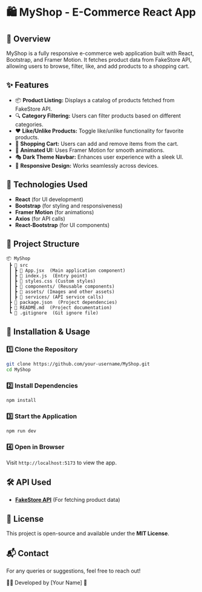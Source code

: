 # 🛍️ MyShop - E-Commerce React App

## 📌 Overview
MyShop is a fully responsive e-commerce web application built with React, Bootstrap, and Framer Motion. It fetches product data from FakeStore API, allowing users to browse, filter, like, and add products to a shopping cart.

## ✨ Features
- 📦 **Product Listing:** Displays a catalog of products fetched from FakeStore API.
- 🔍 **Category Filtering:** Users can filter products based on different categories.
- ❤️ **Like/Unlike Products:** Toggle like/unlike functionality for favorite products.
- 🛒 **Shopping Cart:** Users can add and remove items from the cart.
- 🎨 **Animated UI:** Uses Framer Motion for smooth animations.
- 🎭 **Dark Theme Navbar:** Enhances user experience with a sleek UI.
- 🔄 **Responsive Design:** Works seamlessly across devices.

## 📌 Technologies Used
- **React** (for UI development)
- **Bootstrap** (for styling and responsiveness)
- **Framer Motion** (for animations)
- **Axios** (for API calls)
- **React-Bootstrap** (for UI components)

## 📂 Project Structure
```
📦 MyShop
 ┣ 📂 src
 ┃ ┣ 📜 App.jsx  (Main application component)
 ┃ ┣ 📜 index.js  (Entry point)
 ┃ ┣ 📜 styles.css (Custom styles)
 ┃ ┣ 📜 components/ (Reusable components)
 ┃ ┣ 📜 assets/ (Images and other assets)
 ┃ ┣ 📜 services/ (API service calls)
 ┣ 📜 package.json  (Project dependencies)
 ┣ 📜 README.md  (Project documentation)
 ┗ 📜 .gitignore  (Git ignore file)
```

## 🚀 Installation & Usage
### 1️⃣ Clone the Repository
```sh
git clone https://github.com/your-username/MyShop.git
cd MyShop
```

### 2️⃣ Install Dependencies
```sh
npm install
```

### 3️⃣ Start the Application
```sh
npm run dev
```

### 4️⃣ Open in Browser
Visit `http://localhost:5173` to view the app.

## 🛠 API Used
- **[FakeStore API](https://fakestoreapi.com/)** (For fetching product data)

## 📜 License
This project is open-source and available under the **MIT License**.

## 📬 Contact
For any queries or suggestions, feel free to reach out!

👨‍💻 Developed by [Your Name] 🚀

